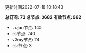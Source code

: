 更新时间2022-07-18 10:18:43

**总订阅: 73**
**总节点: 3682**
**有效节点: 962**
- trojan节点: 145
- ss节点: 740
- v2ray节点: 74
- ssr节点: 3
